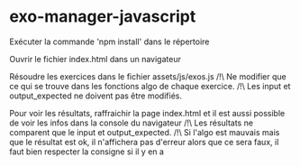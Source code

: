 # exo-manager-javascript

Exécuter la commande 'npm install' dans le répertoire

Ouvrir le fichier index.html dans un navigateur

Résoudre les exercices dans le fichier assets/js/exos.js
/!\ Ne modifier que ce qui se trouve dans les fonctions algo de chaque exercice.
/!\ Les input et output_expected ne doivent pas être modifiés.

Pour voir les résultats, raffraichir la page index.html et il est aussi possible de voir les infos dans la console du navigateur
/!\ Les résultats ne comparent que le input et output_expected.
/!\ Si l'algo est mauvais mais que le résultat est ok, il n'affichera pas d'erreur alors que ce sera faux, il faut bien respecter la consigne si il y en a
